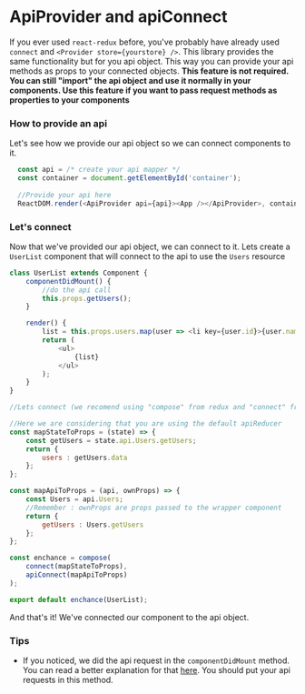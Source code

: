# ApiProvider and apiConnect

If you ever used ``react-redux`` before, you've probably have already used ``connect`` and ``<Provider store={yourstore} />``. This library provides the same functionality but for you api object. This way you can provide your api methods as props to your connected objects.
**This feature is not required. You can still "import" the api object and use it normally in your components. Use this feature if you want to pass request methods as properties to your components**

### How to provide an api
Let's see how we provide our api object so we can connect components to it.

```js
  const api = /* create your api mapper */
  const container = document.getElementById('container');
  
  //Provide your api here
  ReactDOM.render(<ApiProvider api={api}><App /></ApiProvider>, container); 
``` 
### Let's connect
Now that we've provided our api object, we can connect to it. Lets create a ``UserList`` component that will connect to the api to use the ``Users`` resource

```js
class UserList extends Component {
    componentDidMount() {
        //do the api call
        this.props.getUsers();
    }

    render() {
        list = this.props.users.map(user => <li key={user.id}>{user.name}</li>)
        return (
            <ul>
                {list}
            </ul>
        );
    }
}

//Lets connect (we recomend using "compose" from redux and "connect" from react-redux)

//Here we are considering that you are using the default apiReducer
const mapStateToProps = (state) => {
    const getUsers = state.api.Users.getUsers;
    return {
        users : getUsers.data
    };
};

const mapApiToProps = (api, ownProps) => {
    const Users = api.Users;
    //Remember : ownProps are props passed to the wrapper component
    return {
        getUsers : Users.getUsers
    };
};

const enchance = compose(
    connect(mapStateToProps),
    apiConnect(mapApiToProps)
);

export default enchance(UserList);
```

And that's it! We've connected our component to the api object. 

### Tips
* If you noticed, we did the api request in the ``componentDidMount`` method. You can read a better explanation for that [here](https://twitter.com/dan_abramov/status/790590733468241920). You should put your api requests in this method.
